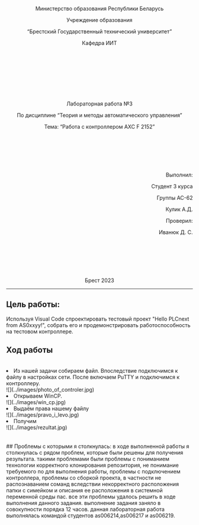 <p align="center"> Министерство образования Республики Беларусь</p>
<p align="center">Учреждение образования</p>
<p align="center">“Брестский Государственный технический университет”</p>
<p align="center">Кафедра ИИТ</p>
<br><br><br><br><br><br><br>
<p align="center">Лабораторная работа №3</p>
<p align="center">По дисциплине “Теория и методы автоматического управления”</p>
<p align="center">Тема: “Работа с контроллером AXC F 2152”</p>
<br><br><br><br><br>
<p align="right">Выполнил:</p>
<p align="right">Студент 3 курса</p>
<p align="right">Группы АС-62</p>
<p align="right">Кулик А.Д.</p>
<p align="right">Проверил:</p>
<p align="right">Иванюк Д. С.</p>
<br><br><br><br><br>
<p align="center">Брест 2023</p>

---

## Цель работы:  
Используя Visual Code спроектировать тестовый проект "Hello PLCnext from AS0xxyy!", собрать его и продемонстрировать работоспособность на тестовом контроллере.
## Ход работы
<br>
<li>Из нашей задачи собираем файл. Впоследствие подключимся к файлу в настройках сети. После включаем PuTTY и подключимся к контроллеру.</li>
![](../images/photo_of_controler.jpg)
<br>
<li>Открываем WinCP.</li>
![](../images/win_cp.jpg)
<br>
<li>Выдаём права нашему файлу</li>
![](../images/pravo_i_levo.jpg)
<br>
<li>Получим</li>
![](../images/rezultat.jpg)
<br><br><br>
## Проблемы с которыми я столкнулась:
в ходе выполненной работы я столкнулась с рядом проблем, которые были решены для получения результата. такими проблемами были проблемы с пониманием технологии корректного клонирования репозитория, не понимание требуемого по для выполнения работы, проблемы с подключением контроллера, проблемы со сборкой проекта, в частности не распознаванием соманд вследствии некорректного расположения папки с симейком и описания ее расположения в системной переменной среды пас. все эти проблемы удалось решить в ходе выполнения данного задания. выполнение задания заняло в совокупности порядка 12 часов. данная лабораторная работа выполнялась командой студентов as006214,as006217 и as006219.